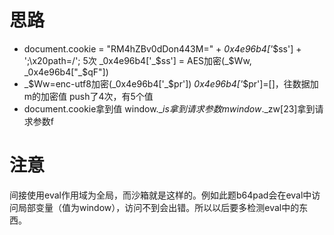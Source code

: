 # 思路

* document.cookie = "RM4hZBv0dDon443M=" +  _0x4e96b4['_$ss'] + ';\x20path=/';  5次
  _0x4e96b4['_$ss'] = AES加密(_$Ww, _0x4e96b4["_$qF"])
* _$Ww=enc-utf8加密(_0x4e96b4['_$pr'])
  _0x4e96b4['_$pr']=[]，往数据加m的加密值  push了4次，有5个值
* document.cookie拿到值
  window._$is拿到请求参数m
  window.$_zw[23]拿到请求参数f

# 注意

间接使用eval作用域为全局，而沙箱就是这样的。例如此题b64pad会在eval中访问局部变量（值为window），访问不到会出错。所以以后要多检测eval中的东西。
